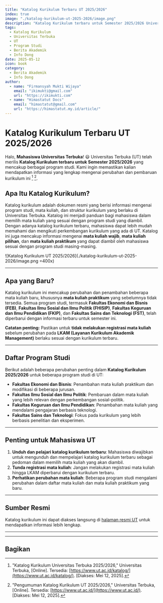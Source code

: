 ```yaml
---
title: "Katalog Kurikulum Terbaru UT 2025/2026"
index: true
image: "./katalog-kurikulum-ut-2025-2026/image.png"
description: "Katalog Kurikulum terbaru untuk Semester 2025/2026 Universitas Terbuka (UT) telah dirilis. Temukan informasi lengkap mengenai perubahan dan pembaruan kurikulum ini."
tags:
  - Katalog Kurikulum
  - Universitas Terbuka
  - UT
  - Program Studi
  - Berita Akademik
  - Info Dong
date: 2025-05-12
icon: book
category:
  - Berita Akademik
  - Info Dong
author:
  - name: "Firmansyah Mukti Wijaya"
    email: "ikimukti@gmail.com"
    url: "https://ikimukti.com"
  - name: "Himastatut Docs"
    email: "himastatut@gmail.com"
    url: "https://himastatut.my.id/article/"
---
```


# Katalog Kurikulum Terbaru UT 2025/2026

Halo, **Mahasiswa Universitas Terbuka**! 😃 Universitas Terbuka (UT) telah merilis **Katalog Kurikulum terbaru untuk Semester 2025/2026** yang mencakup berbagai 
program studi. Kami ingin memastikan kalian mendapatkan informasi yang lengkap mengenai perubahan dan pembaruan kurikulum ini [^1] [^2].

## Apa Itu Katalog Kurikulum?
Katalog kurikulum adalah dokumen resmi yang berisi informasi mengenai program studi, mata kuliah, dan struktur kurikulum yang berlaku di Universitas Terbuka. Katalog ini menjadi panduan bagi mahasiswa dalam memilih mata kuliah yang sesuai dengan program studi yang diambil. Dengan adanya katalog kurikulum terbaru, mahasiswa dapat lebih mudah memahami dan mengikuti perkembangan kurikulum yang ada di UT.
Katalog ini juga mencakup informasi mengenai **mata kuliah wajib**, **mata kuliah pilihan**, dan **mata kuliah praktikum** yang dapat diambil oleh mahasiswa sesuai dengan program studi masing-masing.

![Katalog Kurikulum UT 2025/2026](./katalog-kurikulum-ut-2025-2026/image.png =400x)

---

## Apa yang Baru?

Katalog kurikulum ini mencakup perubahan dan penambahan beberapa mata kuliah baru, khususnya **mata kuliah praktikum** yang sebelumnya tidak tersedia. Semua program studi, termasuk **Fakultas Ekonomi dan Bisnis (FEB)**, **Fakultas Ilmu Sosial dan Ilmu Politik (FHISIP)**, **Fakultas Keguruan dan Ilmu Pendidikan (FKIP)**, dan **Fakultas Sains dan Teknologi (FST)**, telah diperbarui dengan informasi terbaru untuk semester ini.

**Catatan penting:** Pastikan untuk **tidak melakukan registrasi mata kuliah** sebelum perubahan pada **LKAM (Layanan Kurikulum Akademik Management)** berlaku sesuai dengan kurikulum terbaru.

---

## Daftar Program Studi

Berikut adalah beberapa perubahan penting dalam **Katalog Kurikulum 2025/2026** untuk beberapa program studi di UT:

- **Fakultas Ekonomi dan Bisnis**: Penambahan mata kuliah praktikum dan modifikasi di beberapa jurusan.
- **Fakultas Ilmu Sosial dan Ilmu Politik**: Pembaruan dalam mata kuliah yang lebih relevan dengan perkembangan sosial-politik.
- **Fakultas Keguruan dan Ilmu Pendidikan**: Penambahan mata kuliah yang mendalami pengajaran berbasis teknologi.
- **Fakultas Sains dan Teknologi**: Fokus pada kurikulum yang lebih berbasis penelitian dan eksperimen.

---

## Penting untuk Mahasiswa UT

1. **Unduh dan pelajari katalog kurikulum terbaru**: Mahasiswa diwajibkan untuk mengunduh dan mempelajari katalog kurikulum terbaru sebagai pedoman dalam memilih mata kuliah yang akan diambil.
2. **Tunda registrasi mata kuliah**: Jangan melakukan registrasi mata kuliah hingga LKAM diperbarui dengan kurikulum terbaru.
3. **Perhatikan perubahan mata kuliah**: Beberapa program studi mengalami perubahan dalam daftar mata kuliah dan mata kuliah praktikum yang baru.

---

## Sumber Resmi

Katalog kurikulum ini dapat diakses langsung di [halaman resmi UT](https://www.ut.ac.id/katalog/) untuk mendapatkan informasi lebih lengkap.

---

[^1]:"Katalog Kurikulum Universitas Terbuka 2025/2026," Universitas Terbuka, [Online]. Tersedia: [https://www.ut.ac.id/katalog/](https://www.ut.ac.id/katalog/). [Diakses: Mei 12, 2025].
[^2]: "Pengumuman Katalog Kurikulum UT 2025/2026," Universitas Terbuka, [Online]. Tersedia: [https://www.ut.ac.id/](https://www.ut.ac.id/). [Diakses: Mei 12, 2025].

---

## Bagikan
<Share colorful />
<GitContributors />
<GitChangelog />
